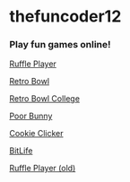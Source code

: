 <h1>thefuncoder12</h1>
<h3>Play fun games online!</h3>
<p1></p>
<a href="https://thefuncoder12.github.io/ruffleplayer">Ruffle Player</a>
<p1></p>
<a href="https://thefuncoder12.github.io/retrobowl">Retro Bowl</a>
<p1></p>
<a href="https://thefuncoder12.github.io/retrobowlcollege">Retro Bowl College</a>
<p1></p>
<a href="https://thefuncoder12.github.io/poorbunny">Poor Bunny</a>
<p1></p>
<a href="https://thefuncoder12.github.io/cookieclicker">Cookie Clicker</a>
<p1></p>
<a href="https://thefuncoder12.github.io/bitlife">BitLife</a>
<p1></p>
<a href="https://thefuncoder12.github.io/ruffleplayer-old">Ruffle Player (old)</a>
